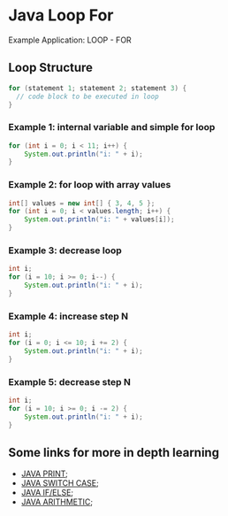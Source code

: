 Java Loop For
========================

Example Application: LOOP - FOR

## Loop Structure

```java
for (statement 1; statement 2; statement 3) {
  // code block to be executed in loop
}
```

### Example 1: internal variable and simple for loop
```java
for (int i = 0; i < 11; i++) {
	System.out.println("i: " + i);
}
```

### Example 2: for loop with array values
```java
int[] values = new int[] { 3, 4, 5 };
for (int i = 0; i < values.length; i++) {
	System.out.println("i: " + values[i]);
}
```

### Example 3: decrease loop

```java
int i;
for (i = 10; i >= 0; i--) {
	System.out.println("i: " + i);
}
```

### Example 4: increase step N 

```java
int i;
for (i = 0; i <= 10; i += 2) {
	System.out.println("i: " + i);
}
```

### Example 5: decrease step N

```java
int i;
for (i = 10; i >= 0; i -= 2) {
	System.out.println("i: " + i);
}
```

## Some links for more in depth learning

* [JAVA PRINT](https://github.com/fefong/java_print);
* [JAVA SWITCH CASE](https://github.com/fefong/java_switch);
* [JAVA IF/ELSE](https://github.com/fefong/java_ifElse);
* [JAVA ARITHMETIC](https://github.com/fefong/java_calculator);
